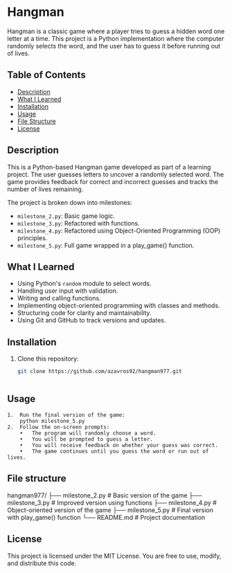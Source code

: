 # Hangman

Hangman is a classic game where a player tries to guess a hidden word one letter at a time. This project is a Python implementation where the computer randomly selects the word, and the user has to guess it before running out of lives.

## Table of Contents
- [Description](#description)
- [What I Learned](#what-i-learned)
- [Installation](#installation)
- [Usage](#usage)
- [File Structure](#file-structure)
- [License](#license)

## Description

This is a Python-based Hangman game developed as part of a learning project. The user guesses letters to uncover a randomly selected word. The game provides feedback for correct and incorrect guesses and tracks the number of lives remaining.

The project is broken down into milestones:
- `milestone_2.py`: Basic game logic.
- `milestone_3.py`: Refactored with functions.
- `milestone_4.py`: Refactored using Object-Oriented Programming (OOP) principles.
- `milestone_5.py`: Full game wrapped in a play_game() function.

## What I Learned

- Using Python's `random` module to select words.
- Handling user input with validation.
- Writing and calling functions.
- Implementing object-oriented programming with classes and methods.
- Structuring code for clarity and maintainability.
- Using Git and GitHub to track versions and updates.

## Installation

1. Clone this repository:
   ```bash
   git clone https://github.com/azavros92/hangman977.git



## Usage
	1.	Run the final version of the game:
		python milestone_5.py
	2.	Follow the on-screen prompts:
		•	The program will randomly choose a word.
		•	You will be prompted to guess a letter.
		•	You will receive feedback on whether your guess was correct.
		•	The game continues until you guess the word or run out of lives.

## File structure

hangman977/
├── milestone_2.py      # Basic version of the game
├── milestone_3.py      # Improved version using functions
├── milestone_4.py      # Object-oriented version of the game
├── milestone_5.py      # Final version with play_game() function
└── README.md           # Project documentation

## License

This project is licensed under the MIT License.
You are free to use, modify, and distribute this code.